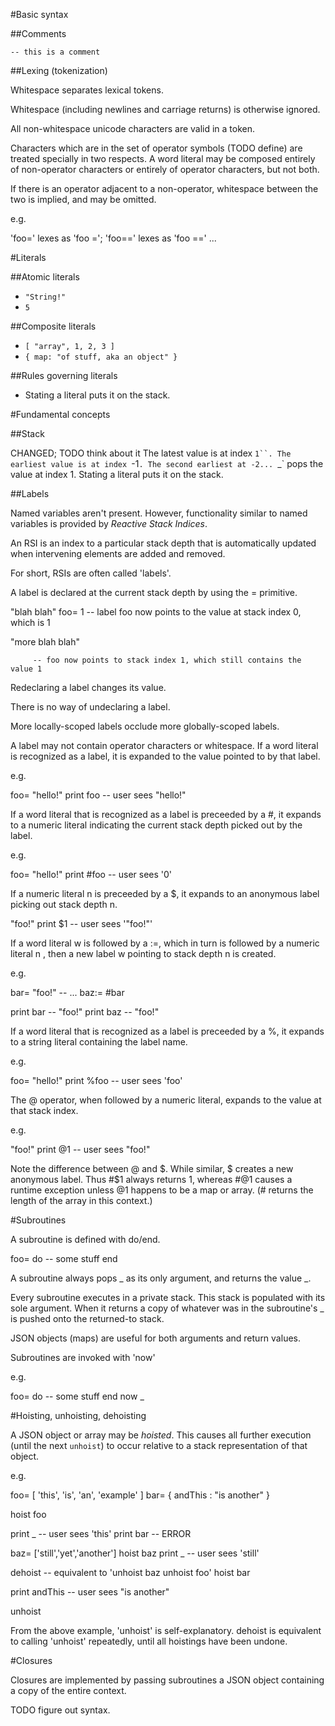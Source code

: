 

#Basic syntax 

##Comments

`-- this is a comment`

##Lexing (tokenization)


Whitespace separates lexical tokens. 

Whitespace (including newlines and carriage returns) is otherwise ignored. 

All non-whitespace unicode characters are valid in a token. 

Characters which are in the set of operator symbols (TODO define) are treated specially in two respects. A word literal may be composed entirely of non-operator characters or entirely of operator characters, but not both. 

If there is an operator adjacent to a non-operator, whitespace between the two is implied, and may be omitted. 

e.g. 

'foo=' lexes as 'foo ='; 'foo==' lexes as 'foo ==' ...


#Literals

##Atomic literals


 - `"String!"`
 - `5`

##Composite literals 


 - `[ "array", 1, 2, 3 ]`
 - `{ map: "of stuff, aka an object" }`

##Rules governing literals

 - Stating a literal puts it on the stack.


#Fundamental concepts

##Stack


CHANGED; TODO think about it
The latest value is at index `1``.
The earliest value is at index `-1`. The second earliest at -2...
`\_` pops the value at index 1.
Stating a literal puts it on the stack. 

##Labels

Named variables aren't present. However, functionality similar to named variables is provided by _Reactive Stack Indices_. 

An RSI is an index to a particular stack depth that is automatically updated when intervening elements are added and removed. 

For short, RSIs are often called 'labels'. 

A label is declared at the current stack depth by using the = primitive. 

"blah blah"
foo= 1   -- label foo now points to the value at stack index 0, which is 1

"more blah blah" 
      
         -- foo now points to stack index 1, which still contains the value 1

Redeclaring a label changes its value.

There is no way of undeclaring a label. 

More locally-scoped labels occlude more globally-scoped labels.

A label may not contain operator characters or whitespace.
If a word literal is recognized as a label, it is expanded to the value pointed to by that label. 

e.g. 

foo= "hello!"
print foo  -- user sees "hello!"

If a word literal that is recognized as a label is preceeded by a #, it expands to a numeric literal indicating the current stack depth picked out by the label. 

e.g. 

foo= "hello!"
print #foo  -- user sees '0'

If a numeric literal n is preceeded by a $, it expands to an anonymous label picking out stack depth n. 

"foo!"
print $1  -- user sees '"foo!"'

If a word literal w is followed by a :=, which in turn is followed by a numeric literal n , then a new label w pointing to stack depth n is created.

e.g.

bar= "foo!"
-- ...
baz:= #bar

print bar -- "foo!"
print baz -- "foo!"


If a word literal that is recognized as a label is preceeded by a %, it expands to a string literal containing the label name.

e.g.

foo= "hello!"
print %foo  -- user sees 'foo'

The @ operator, when followed by a numeric literal, expands to the value at that stack index. 

e.g. 

"foo!"
print @1  -- user sees "foo!"


Note the difference between @ and $. While similar, $ creates a new anonymous label. Thus #$1 always returns 1, whereas #@1 causes a runtime exception unless @1 happens to be a map or array. (# returns the length of the array in this context.) 


#Subroutines

A subroutine is defined with do/end.

foo= do 
      -- some stuff
     end

A subroutine always pops  _ as its only argument, and returns the value \_.

Every subroutine executes in a private stack. This stack is populated with its
sole argument. When it returns a copy of whatever was in the subroutine's _ is
pushed onto the returned-to stack. 

JSON objects (maps) are useful for both arguments and return values.

Subroutines are invoked with 'now'

e.g. 

foo= do 
      -- some stuff
     end
     now _ 






#Hoisting, unhoisting, dehoisting

A JSON object or array may be _hoisted_. This causes all further execution (until the next `unhoist`) to occur relative to a stack representation of that object. 

e.g. 

foo= [ 'this', 'is', 'an', 'example' ]
bar= { andThis : "is another" }

hoist foo

print _  -- user sees 'this'
print bar -- ERROR

baz= ['still','yet','another']
hoist baz
print _  -- user sees 'still'

dehoist  -- equivalent to 'unhoist baz unhoist foo'
hoist bar 

print andThis -- user sees "is another"

unhoist

From the above example, 'unhoist' is self-explanatory. dehoist is equivalent to calling 'unhoist' repeatedly, until all hoistings have been undone. 


#Closures

Closures are implemented by passing subroutines a JSON object containing a copy of the entire context. 

TODO figure out syntax.


